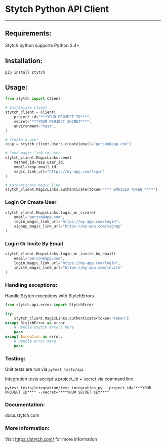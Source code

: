 # Stytch Python API Client
---

## Requirements:
Stytch python supports Python 3.4+

## Installation:
`pip install stytch`

## Usage:

```python
from stytch import Client

# Initialize client
stytch_client = Client(
    project_id="***YOUR PROJECT ID***",
    secret="***YOUR PROJECT SECRET***",
    environment="test",
)

# Create a user
resp = stytch_client.Users.create(email="person@app.com")

# Send magic link to user
stytch_client.MagicLinks.send(
    method_id=resp.user_id, 
    email=resp.email_id, 
    magic_link_url="https://my-app.com/login"
)

# Authenticate magic link
stytch_client.MagicLinks.authenticate(token="*** EMAILED TOKEN ****")
```

### Login Or Create User
```python
stytch_client.MagicLinks.login_or_create(
    email="person@app.com", 
    login_magic_link_url="https://my-app.com/login",
    signup_magic_link_url="https://my-app.com/signup"
)
```

### Login Or Invite By Email
```python
stytch_client.MagicLinks.login_or_invite_by_email(
    email="person@app.com", 
    login_magic_link_url="https://my-app.com/login",
    invite_magic_link_url="https://my-app.com/invite"
)
```

### Handling exceptions:
Handle Stytch exceptions with StytchErrors
```python
from stytch.api.error import StytchError 

try: 
    stytch_client.MagicLinks.authenticate(token="token")
except StytchError as error:
    # Handle stytch errors here
    pass
except Exception as error:
    # Handle error here
    pass
```

### Testing:
Unit tests are run via `pytest tests/api`

Integration tests accept a project_id + secret via command line
```
pytest tests/integration/test_integration.py --project_id="***YOUR PROJECT ID***" --secret="***YOUR SECRET KEY***"
```

### Documentation:

docs.stytch.com

### More information:

Visit https://stytch.com/ for more information
